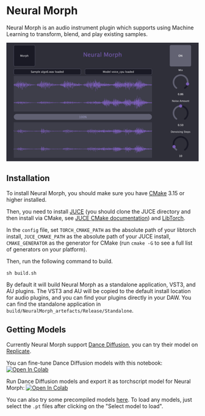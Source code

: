 # Neural Morph
 Neural Morph is an audio instrument plugin which supports using Machine Learning to transform, blend, and play existing samples.

 
 ![Neural Morph UI](interface.png)



## Installation

To install Neural Morph, you should make sure you have [CMake](https://cmake.org/download/) 3.15 or higher installed.

Then, you need to install [JUCE](https://github.com/juce-framework/JUCE) (you should clone the JUCE directory and then install via CMake, see [JUCE CMake documentation](https://github.com/juce-framework/JUCE/blob/master/docs/CMake%20API.md)) and [LibTorch](https://pytorch.org/cppdocs/installing.html).

In the `config` file, set `TORCH_CMAKE_PATH` as the absolute path of your libtorch install, `JUCE_CMAKE_PATH` as the absolute path of your JUCE install, `CMAKE_GENERATOR` as the generator for CMake (run `cmake -G` to see a full list of generators on your platform). 

Then, run the following command to build. 
```
sh build.sh
```

By default it will build Neural Morph as a standalone application, VST3, and AU plugins. The VST3 and AU will be copied to the default install location for audio plugins, and you can find your plugins directly in your DAW. You can find the standalone application in `build/NeuralMorph_artefacts/Release/Standalone`.

## Getting Models

Currently Neural Morph support [Dance Diffusion](https://github.com/Harmonai-org/sample-generator), you can try their model on [Replicate](https://replicate.com/harmonai/dance-diffusion).

You can fine-tune Dance Diffusion models with this notebook: [![Open In Colab](https://colab.research.google.com/assets/colab-badge.svg)](https://colab.research.google.com/github/Harmonai-org/sample-generator/blob/main/Finetune_Dance_Diffusion.ipynb)

Run Dance Diffusion models and export it as torchscript model for Neural Morph: [![Open In Colab](https://colab.research.google.com/assets/colab-badge.svg)](https://colab.research.google.com/github/alanzhu07/NeuralMorph/blob/main/Dance_Diffusion%2BNeural_Morph.ipynb)

You can also try some precompiled models [here](https://drive.google.com/drive/u/0/folders/1VSRcpRbBCUqmmRhMYBHgNfQGwSOHwVZc). To load any models, just select the `.pt` files after clicking on the "Select model to load".



